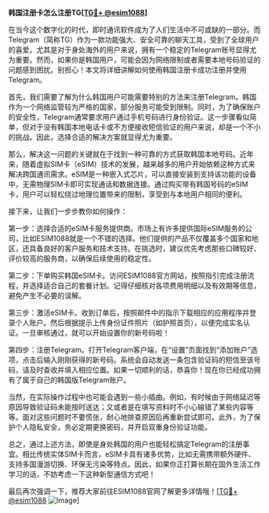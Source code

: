 **韩国注册卡怎么注册TG[[TG💪+ @esim1088](https://t.me/s/esim1088)]**

在当今这个数字化的时代，即时通讯软件成为了人们生活中不可或缺的一部分。而Telegram（简称TG）作为一款功能强大、安全可靠的聊天工具，受到了全球用户的喜爱。尤其是对于身处海外的用户来说，拥有一个稳定的Telegram账号显得尤为重要。然而，如果你是韩国用户，可能会因为网络限制或者需要本地号码验证的问题感到困扰。别担心！本文将详细讲解如何使用韩国注册卡成功注册并使用Telegram。

首先，我们需要了解为什么韩国用户可能需要特别的方法来注册Telegram。韩国作为一个网络监管较为严格的国家，部分服务可能受到限制。同时，为了确保账户的安全性，Telegram通常要求用户通过手机号码进行身份验证。这一步骤看似简单，但对于没有韩国本地电话卡或不方便接收短信验证的用户来说，却是一个不小的挑战。因此，选择合适的解决方案就显得尤为重要。

那么，解决这一问题的关键就在于找到一种可靠的方式获取韩国本地号码。近年来，随着虚拟SIM卡（eSIM）技术的发展，越来越多的用户开始依赖这种方式来解决跨国通讯需求。eSIM是一种嵌入式芯片，可以直接安装到支持该功能的设备中，无需物理SIM卡即可实现通话和数据连接。通过购买带有韩国号码的eSIM卡，用户可以轻松绕过地理位置带来的限制，享受到与本地用户相同的便利。

接下来，让我们一步步教你如何操作：

第一步：选择合适的eSIM卡服务提供商。市场上有许多提供国际eSIM服务的公司，比如ESIM1088就是一个不错的选择。他们提供的产品不仅覆盖多个国家和地区，还具备良好的客户服务和技术支持。在挑选时，建议优先考虑那些口碑较好、评价较高的服务商，以确保后续使用的稳定性。

第二步：下单购买韩国eSIM卡。访问ESIM1088官方网站，按照指引完成注册流程，并选择适合自己的套餐计划。记得仔细核对各项费用明细以及有效期等信息，避免产生不必要的误解。

第三步：激活eSIM卡。收到订单后，按照邮件中的指示下载相应的应用程序并登录个人账户。然后根据提示上传身份证件照片（如护照首页），以便完成实名认证。一旦审核通过，就可以开始设置你的新号码啦！

第四步：注册Telegram。打开Telegram客户端，在“设置”页面找到“添加账户”选项，点击后输入刚刚获得的新号码。系统会自动发送一条包含验证码的短信至该号码，请及时查收并填入相应位置。如果一切顺利的话，恭喜你！现在你已经成功拥有了属于自己的韩国版Telegram账户。

当然，在实际操作过程中也可能会遇到一些小插曲。例如，有时候由于网络延迟等原因导致验证码未能按时送达；又或者是在填写资料时不小心输错了某些内容等等。面对这些问题时不要慌张，耐心地排查原因后再重新尝试即可。此外，为了保护个人隐私安全，务必定期更换密码，并开启双重身份验证功能。

总之，通过上述方法，即使是身处韩国的用户也能轻松搞定Telegram的注册事宜。相比传统实体SIM卡而言，eSIM卡具有诸多优势，比如无需携带额外硬件、支持多国漫游切换、环保无污染等特点。因此，如果你正打算长期在国外生活工作学习的话，不妨考虑一下这种新型通信方式吧！

最后再次强调一下，推荐大家前往ESIM1088官网了解更多详情哦！[[TG💪+ @esim1088](https://t.me/s/esim1088) ![Image](https://i.postimg.cc/4NQfJmqS/Snipaste-2025-05-13-00-14-12.png)]